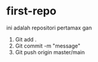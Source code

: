 # first-repo
ini adalah repositori pertamax gan


1. Git add .
2. Git commit -m "message"
3. Git push origin master/main